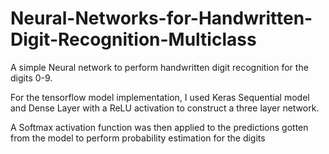 # Neural-Networks-for-Handwritten-Digit-Recognition-Multiclass
A simple Neural network to perform handwritten digit recognition for the digits 0-9.

For the tensorflow model implementation, I used Keras Sequential model and Dense Layer with a ReLU activation to construct a three layer network. 

A Softmax activation function was then applied to the predictions gotten from the model to perform probability estimation for the digits
